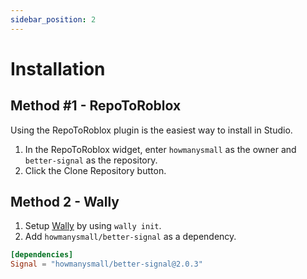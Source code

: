 ```yaml
---
sidebar_position: 2
---
```


# Installation

## Method #1 - RepoToRoblox

Using the RepoToRoblox plugin is the easiest way to install in Studio.

1. In the RepoToRoblox widget, enter `howmanysmall` as the owner and `better-signal` as the repository.
2. Click the Clone Repository button.

## Method 2 - Wally

1. Setup [Wally](https://wally.run/) by using `wally init`.
2. Add `howmanysmall/better-signal` as a dependency.

```toml
[dependencies]
Signal = "howmanysmall/better-signal@2.0.3"
```
